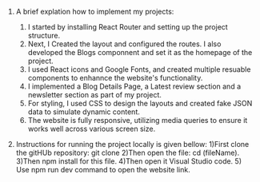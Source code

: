 1. A brief explation how to implement my projects:
    1) I started by installing React Router and setting up the project structure.
    2) Next, I Created the layout and configured the routes. I also developed the Blogs componnent and set it as the homepage of the project.
    3) I used React icons and Google Fonts, and created multiple resuable components to enhannce the website's functionality.
    4) I implemented a Blog Details Page, a Latest review section and a newsletter section as part of my project.
    5) For styling, I used CSS to design the layouts and created fake JSON data to simulate dynamic content.
    6) The website is fully responsive, utilizing media queries to ensure it works well across various screen size.

2. Instructions for running the project locally is given bellow:
   1)First clone the gitHUb repository: git clone <repo name>
   2)Then open the file: cd (fileName).
   3)Then npm install for this file.
   4)Then open it Visual Studio code.
   5) Use npm run dev command to open the website link.
   

